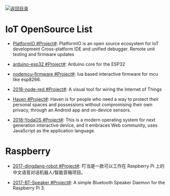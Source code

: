 [![返回目录](https://user-images.githubusercontent.com/5803001/38079637-ff0abcf0-3371-11e8-9b76-ad651620afc7.jpg)](https://github.com/wx-chevalier/Awesome-Lists)

# IoT OpenSource List

- [PlatformIO #Project#](https://platformio.org/): PlatformIO is an open source ecosystem for IoT development
  Cross-platform IDE and unified debugger. Remote unit testing and firmware updates

- [arduino-esp32 #Project#](https://github.com/espressif/arduino-esp32): Arduino core for the ESP32

- [nodemcu-firmware #Project#](https://github.com/nodemcu/nodemcu-firmware): lua based interactive firmware for mcu like esp8266.

- [2018-node-red #Project#](https://github.com/node-red/node-red): A visual tool for wiring the Internet of Things

* [Haven #Project#](https://github.com/guardianproject/haven): Haven is for people who need a way to protect their personal spaces and possessions without compromising their own privacy, through an Android app and on-device sensors.

- [2018-YodaOS #Project#](https://github.com/yodaos-project/yodaos): This is a modern operating system for next generation interactive device, and it embraces Web community, uses JavaScript as the application language.

# Raspberry

- [2017-dingdang-robot #Project#](https://github.com/dingdang-robot/dingdang-robot): 叮当是一款可以工作在 Raspberry Pi 上的中文语音对话机器人/智能音箱项目。

- [2017-BT-Speaker #Project#](https://github.com/lukasjapan/bt-speaker): A simple Bluetooth Speaker Daemon for the Raspberry Pi 3.
